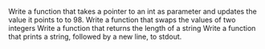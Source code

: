 Write a function that takes a pointer to an int as parameter and updates the value it points to to 98.
Write a function that swaps the values of two integers
Write a function that returns the length of a string
Write a function that prints a string, followed by a new line, to stdout.

